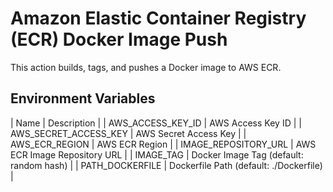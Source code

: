 # Amazon Elastic Container Registry (ECR) Docker Image Push

This action builds, tags, and pushes a Docker image to AWS ECR.

## Environment Variables

| Name | Description |
| AWS_ACCESS_KEY_ID | AWS Access Key ID |
| AWS_SECRET_ACCESS_KEY | AWS Secret Access Key |
| AWS_ECR_REGION | AWS ECR Region |
| IMAGE_REPOSITORY_URL | AWS ECR Image Repository URL |
| IMAGE_TAG | Docker Image Tag (default: random hash) |
| PATH_DOCKERFILE | Dockerfile Path (default: ./Dockerfile) |
